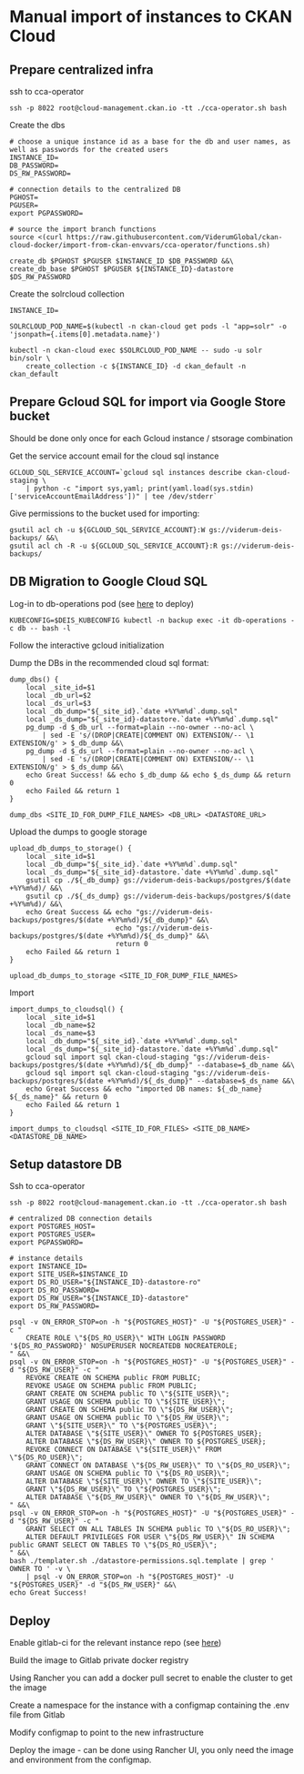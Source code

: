 # Manual import of instances to CKAN Cloud


## Prepare centralized infra

ssh to cca-operator

```
ssh -p 8022 root@cloud-management.ckan.io -tt ./cca-operator.sh bash
```

Create the dbs

```
# choose a unique instance id as a base for the db and user names, as well as passwords for the created users
INSTANCE_ID=
DB_PASSWORD=
DS_RW_PASSWORD=

# connection details to the centralized DB
PGHOST=
PGUSER=
export PGPASSWORD=

# source the import branch functions
source <(curl https://raw.githubusercontent.com/ViderumGlobal/ckan-cloud-docker/import-from-ckan-envvars/cca-operator/functions.sh)

create_db $PGHOST $PGUSER $INSTANCE_ID $DB_PASSWORD &&\
create_db_base $PGHOST $PGUSER ${INSTANCE_ID}-datastore $DS_RW_PASSWORD
```

Create the solrcloud collection

```
INSTANCE_ID=

SOLRCLOUD_POD_NAME=$(kubectl -n ckan-cloud get pods -l "app=solr" -o 'jsonpath={.items[0].metadata.name}')

kubectl -n ckan-cloud exec $SOLRCLOUD_POD_NAME -- sudo -u solr bin/solr \
    create_collection -c ${INSTANCE_ID} -d ckan_default -n ckan_default
```


## Prepare Gcloud SQL for import via Google Store bucket

Should be done only once for each Gcloud instance / stsorage combination

Get the service account email for the cloud sql instance

```
GCLOUD_SQL_SERVICE_ACCOUNT=`gcloud sql instances describe ckan-cloud-staging \
    | python -c "import sys,yaml; print(yaml.load(sys.stdin)['serviceAccountEmailAddress'])" | tee /dev/stderr`
```

Give permissions to the bucket used for importing:

```
gsutil acl ch -u ${GCLOUD_SQL_SERVICE_ACCOUNT}:W gs://viderum-deis-backups/ &&\
gsutil acl ch -R -u ${GCLOUD_SQL_SERVICE_ACCOUNT}:R gs://viderum-deis-backups/
```


## DB Migration to Google Cloud SQL

Log-in to db-operations pod (see [here](https://github.com/ViderumGlobal/ckan-cloud-dataflows/blob/master/db-operations.yaml) to deploy)

```
KUBECONFIG=$DEIS_KUBECONFIG kubectl -n backup exec -it db-operations -c db -- bash -l
```

Follow the interactive gcloud initialization

Dump the DBs in the recommended cloud sql format:

```
dump_dbs() {
    local _site_id=$1
    local _db_url=$2
    local _ds_url=$3
    local _db_dump="${_site_id}.`date +%Y%m%d`.dump.sql"
    local _ds_dump="${_site_id}-datastore.`date +%Y%m%d`.dump.sql"
    pg_dump -d $_db_url --format=plain --no-owner --no-acl \
        | sed -E 's/(DROP|CREATE|COMMENT ON) EXTENSION/-- \1 EXTENSION/g' > $_db_dump &&\
    pg_dump -d $_ds_url --format=plain --no-owner --no-acl \
        | sed -E 's/(DROP|CREATE|COMMENT ON) EXTENSION/-- \1 EXTENSION/g' > $_ds_dump &&\
    echo Great Success! && echo $_db_dump && echo $_ds_dump && return 0
    echo Failed && return 1
}

dump_dbs <SITE_ID_FOR_DUMP_FILE_NAMES> <DB_URL> <DATASTORE_URL>
```

Upload the dumps to google storage

```
upload_db_dumps_to_storage() {
    local _site_id=$1
    local _db_dump="${_site_id}.`date +%Y%m%d`.dump.sql"
    local _ds_dump="${_site_id}-datastore.`date +%Y%m%d`.dump.sql"
    gsutil cp ./${_db_dump} gs://viderum-deis-backups/postgres/$(date +%Y%m%d)/ &&\
    gsutil cp ./${_ds_dump} gs://viderum-deis-backups/postgres/$(date +%Y%m%d)/ &&\
    echo Great Success && echo "gs://viderum-deis-backups/postgres/$(date +%Y%m%d)/${_db_dump}" &&\
                          echo "gs://viderum-deis-backups/postgres/$(date +%Y%m%d)/${_ds_dump}" &&\
                          return 0
    echo Failed && return 1
}

upload_db_dumps_to_storage <SITE_ID_FOR_DUMP_FILE_NAMES>
```

Import

```
import_dumps_to_cloudsql() {
    local _site_id=$1
    local _db_name=$2
    local _ds_name=$3
    local _db_dump="${_site_id}.`date +%Y%m%d`.dump.sql"
    local _ds_dump="${_site_id}-datastore.`date +%Y%m%d`.dump.sql"
    gcloud sql import sql ckan-cloud-staging "gs://viderum-deis-backups/postgres/$(date +%Y%m%d)/${_db_dump}" --database=$_db_name &&\
    gcloud sql import sql ckan-cloud-staging "gs://viderum-deis-backups/postgres/$(date +%Y%m%d)/${_ds_dump}" --database=$_ds_name &&\
    echo Great Success && echo "imported DB names: ${_db_name} ${_ds_name}" && return 0
    echo Failed && return 1
}

import_dumps_to_cloudsql <SITE_ID_FOR_FILES> <SITE_DB_NAME> <DATASTORE_DB_NAME>
```

## Setup datastore DB

Ssh to cca-operator

```
ssh -p 8022 root@cloud-management.ckan.io -tt ./cca-operator.sh bash

# centralized DB connection details
export POSTGRES_HOST=
export POSTGRES_USER=
export PGPASSWORD=

# instance details
export INSTANCE_ID=
export SITE_USER=$INSTANCE_ID
export DS_RO_USER="${INSTANCE_ID}-datastore-ro"
export DS_RO_PASSWORD=
export DS_RW_USER="${INSTANCE_ID}-datastore"
export DS_RW_PASSWORD=

psql -v ON_ERROR_STOP=on -h "${POSTGRES_HOST}" -U "${POSTGRES_USER}" -c "
    CREATE ROLE \"${DS_RO_USER}\" WITH LOGIN PASSWORD '${DS_RO_PASSWORD}' NOSUPERUSER NOCREATEDB NOCREATEROLE;
" &&\
psql -v ON_ERROR_STOP=on -h "${POSTGRES_HOST}" -U "${POSTGRES_USER}" -d "${DS_RW_USER}" -c "
    REVOKE CREATE ON SCHEMA public FROM PUBLIC;
    REVOKE USAGE ON SCHEMA public FROM PUBLIC;
    GRANT CREATE ON SCHEMA public TO \"${SITE_USER}\";
    GRANT USAGE ON SCHEMA public TO \"${SITE_USER}\";
    GRANT CREATE ON SCHEMA public TO \"${DS_RW_USER}\";
    GRANT USAGE ON SCHEMA public TO \"${DS_RW_USER}\";
    GRANT \"${SITE_USER}\" TO \"${POSTGRES_USER}\";
    ALTER DATABASE \"${SITE_USER}\" OWNER TO ${POSTGRES_USER};
    ALTER DATABASE \"${DS_RW_USER}\" OWNER TO ${POSTGRES_USER};
    REVOKE CONNECT ON DATABASE \"${SITE_USER}\" FROM \"${DS_RO_USER}\";
    GRANT CONNECT ON DATABASE \"${DS_RW_USER}\" TO \"${DS_RO_USER}\";
    GRANT USAGE ON SCHEMA public TO \"${DS_RO_USER}\";
    ALTER DATABASE \"${SITE_USER}\" OWNER TO \"${SITE_USER}\";
    GRANT \"${DS_RW_USER}\" TO \"${POSTGRES_USER}\";
    ALTER DATABASE \"${DS_RW_USER}\" OWNER TO \"${DS_RW_USER}\";
" &&\
psql -v ON_ERROR_STOP=on -h "${POSTGRES_HOST}" -U "${POSTGRES_USER}" -d "${DS_RW_USER}" -c "
    GRANT SELECT ON ALL TABLES IN SCHEMA public TO \"${DS_RO_USER}\";
    ALTER DEFAULT PRIVILEGES FOR USER \"${DS_RW_USER}\" IN SCHEMA public GRANT SELECT ON TABLES TO \"${DS_RO_USER}\";
" &&\
bash ./templater.sh ./datastore-permissions.sql.template | grep ' OWNER TO ' -v \
    | psql -v ON_ERROR_STOP=on -h "${POSTGRES_HOST}" -U "${POSTGRES_USER}" -d "${DS_RW_USER}" &&\
echo Great Success!
```

## Deploy

Enable gitlab-ci for the relevant instance repo (see [here](https://gitlab.com/viderum/cloud-navitasventures/blob/master/.gitlab-ci.yml))

Build the image to Gitlab private docker registry

Using Rancher you can add a docker pull secret to enable the cluster to get the image

Create a namespace for the instance with a configmap containing the .env file from Gitlab

Modify configmap to point to the new infrastructure

Deploy the image - can be done using Rancher UI, you only need the image and environment from the configmap.

